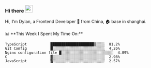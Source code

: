 ### Hi there <img src="https://media.giphy.com/media/hvRJCLFzcasrR4ia7z/giphy.gif" width="25px">

<!-- ![visitors](https://visitor-badge.glitch.me/badge?page_id=dislfyer.dislfyer) --!>

Hi, I'm Dylan, a Frontend Developer 🚀 from China, 🏠 base in shanghai.
<br/>
<br/>

📊 **This Week I Spent My Time On:**


<!--START_SECTION:waka-->

```text
TypeScript           ████████████████████▒░░░░  81.2%
Git Config           █░░░░░░░░░░░░░░░░░░░░░░░░  4.26%
Nginx configuration file █░░░░░░░░░░░░░░░░░░░░░░░░  4.09%
C                    ▓░░░░░░░░░░░░░░░░░░░░░░░░  2.98%
JavaScript           ▓░░░░░░░░░░░░░░░░░░░░░░░░  2.57%
```

<!--END_SECTION:waka-->

<!--
**About Me:**
 -->
